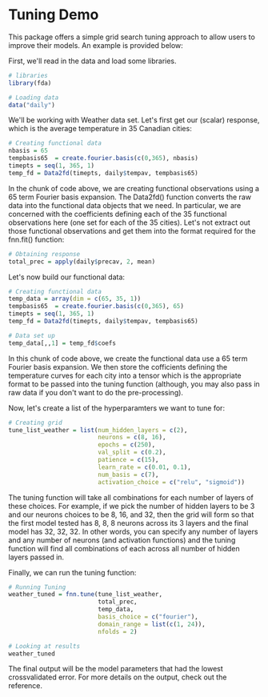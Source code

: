 # Tuning Demo

This package offers a simple grid search tuning approach to allow users to improve their models. An example is provided below:

First, we'll read in the data and load some libraries.
``` r
# libraries
library(fda)

# Loading data
data("daily")
```
We'll be working with Weather data set. Let's first get our (scalar) response, which is the average temperature in 35 Canadian cities:
``` r
# Creating functional data
nbasis = 65
tempbasis65  = create.fourier.basis(c(0,365), nbasis)
timepts = seq(1, 365, 1)
temp_fd = Data2fd(timepts, daily$tempav, tempbasis65)
```
In the chunk of code above, we are creating functional observations using a 65 term Fourier basis expansion. The Data2fd() function converts the raw data into the functional data objects that we need. In particular, we are concerned with the coefficients defining each of the 35 functional observations here (one set for each of the 35 cities). Let's not extract out those functional observations and get them into the format required for the fnn.fit() function:
``` r
# Obtaining response
total_prec = apply(daily$precav, 2, mean)
```
Let's now build our functional data:
``` r
# Creating functional data
temp_data = array(dim = c(65, 35, 1))
tempbasis65  = create.fourier.basis(c(0,365), 65)
timepts = seq(1, 365, 1)
temp_fd = Data2fd(timepts, daily$tempav, tempbasis65)

# Data set up
temp_data[,,1] = temp_fd$coefs
```
In this chunk of code above, we create the functional data use a 65 term Fourier basis expansion. We then store the cofficients defining the temperature curves for each city into a tensor which is the appropriate format to be passed into the tuning function (although, you may also pass in raw data if you don't want to do the pre-processing).

Now, let's create a list of the hyperparamters we want to tune for:
``` r
# Creating grid
tune_list_weather = list(num_hidden_layers = c(2),
                         neurons = c(8, 16),
                         epochs = c(250),
                         val_split = c(0.2),
                         patience = c(15),
                         learn_rate = c(0.01, 0.1),
                         num_basis = c(7),
                         activation_choice = c("relu", "sigmoid"))
```
The tuning function will take all combinations for each number of layers of these choices. For example, if we pick the number of hidden layers to be 3 and our neurons choices to be 8, 16, and 32, then the grid will form so that the first model tested has 8, 8, 8 neurons across its 3 layers and the final model has 32, 32, 32. In other words, you can specify any number of layers and any number of neurons (and activation functions) and the tuning function will find all combinations of each across all number of hidden layers passed in. 

Finally, we can run the tuning function:
``` r
# Running Tuning
weather_tuned = fnn.tune(tune_list_weather,
                         total_prec,
                         temp_data,
                         basis_choice = c("fourier"),
                         domain_range = list(c(1, 24)),
                         nfolds = 2)

# Looking at results
weather_tuned
```
The final output will be the model parameters that had the lowest crossvalidated error. For more details on the output, check out the reference.

